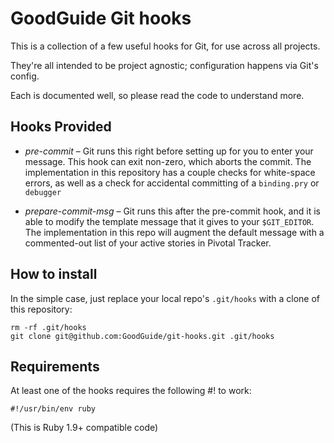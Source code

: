 <!--
  Please don't hard wrap at 80 for this file:
  Vim: set wrap linebreak formatoptions-=tc tabstop=2 softtabstop=2 shiftwidth=2:
-->

# GoodGuide Git hooks

This is a collection of a few useful hooks for Git, for use across all projects.

They're all intended to be project agnostic; configuration happens via Git's config.

Each is documented well, so please read the code to understand more.

## Hooks Provided

- *pre-commit* &ndash; Git runs this right before setting
 up for you to enter your message. This hook can exit
 non-zero, which aborts the commit. The implementation
 in this repository has a couple checks for white-space
 errors, as well as a check for accidental committing
 of a `binding.pry` or `debugger`

- *prepare-commit-msg* &ndash; Git runs this after the
  pre-commit hook, and it is able to modify the template
  message that it gives to your `$GIT_EDITOR`. The
  implementation in this repo will augment the default
  message with a commented-out list of your active stories
  in Pivotal Tracker.

## How to install

In the simple case, just replace your local repo's `.git/hooks` with a clone of this repository:

```shell
rm -rf .git/hooks
git clone git@github.com:GoodGuide/git-hooks.git .git/hooks
```

## Requirements

At least one of the hooks requires the following #! to work:

```
#!/usr/bin/env ruby
```

(This is Ruby 1.9+ compatible code)
